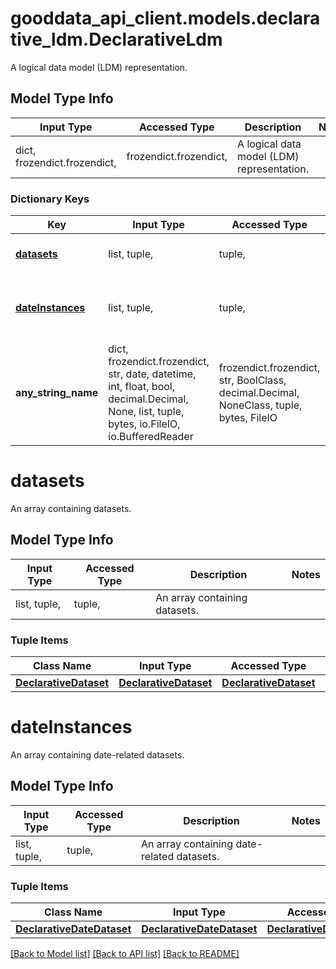 # gooddata_api_client.models.declarative_ldm.DeclarativeLdm

A logical data model (LDM) representation.

## Model Type Info
Input Type | Accessed Type | Description | Notes
------------ | ------------- | ------------- | -------------
dict, frozendict.frozendict,  | frozendict.frozendict,  | A logical data model (LDM) representation. | 

### Dictionary Keys
Key | Input Type | Accessed Type | Description | Notes
------------ | ------------- | ------------- | ------------- | -------------
**[datasets](#datasets)** | list, tuple,  | tuple,  | An array containing datasets. | [optional] 
**[dateInstances](#dateInstances)** | list, tuple,  | tuple,  | An array containing date-related datasets. | [optional] 
**any_string_name** | dict, frozendict.frozendict, str, date, datetime, int, float, bool, decimal.Decimal, None, list, tuple, bytes, io.FileIO, io.BufferedReader | frozendict.frozendict, str, BoolClass, decimal.Decimal, NoneClass, tuple, bytes, FileIO | any string name can be used but the value must be the correct type | [optional]

# datasets

An array containing datasets.

## Model Type Info
Input Type | Accessed Type | Description | Notes
------------ | ------------- | ------------- | -------------
list, tuple,  | tuple,  | An array containing datasets. | 

### Tuple Items
Class Name | Input Type | Accessed Type | Description | Notes
------------- | ------------- | ------------- | ------------- | -------------
[**DeclarativeDataset**](DeclarativeDataset.md) | [**DeclarativeDataset**](DeclarativeDataset.md) | [**DeclarativeDataset**](DeclarativeDataset.md) |  | 

# dateInstances

An array containing date-related datasets.

## Model Type Info
Input Type | Accessed Type | Description | Notes
------------ | ------------- | ------------- | -------------
list, tuple,  | tuple,  | An array containing date-related datasets. | 

### Tuple Items
Class Name | Input Type | Accessed Type | Description | Notes
------------- | ------------- | ------------- | ------------- | -------------
[**DeclarativeDateDataset**](DeclarativeDateDataset.md) | [**DeclarativeDateDataset**](DeclarativeDateDataset.md) | [**DeclarativeDateDataset**](DeclarativeDateDataset.md) |  | 

[[Back to Model list]](../../README.md#documentation-for-models) [[Back to API list]](../../README.md#documentation-for-api-endpoints) [[Back to README]](../../README.md)
